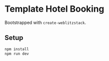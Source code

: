 # Template Hotel Booking

Bootstrapped with `create-weblitzstack`.

## Setup
```bash
npm install
npm run dev
```